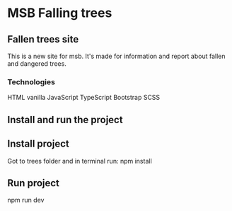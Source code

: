 # MSB Falling trees
## Fallen trees site
This is a new site for msb. It's made for information and report about fallen and dangered trees.

### Technologies
HTML
vanilla JavaScript
TypeScript 
Bootstrap
SCSS


## Install and run the project

## Install project
Got to trees folder and in terminal run:
npm install

## Run project
npm run dev

